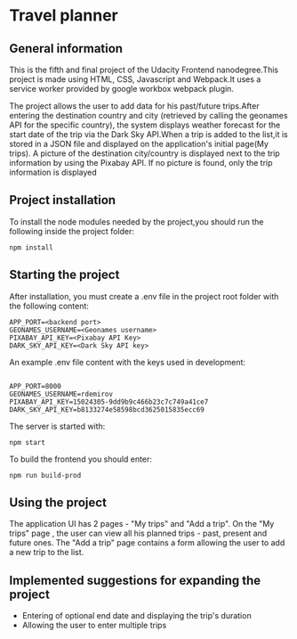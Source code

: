 # Travel planner

## General information 

This is the fifth and final project of the Udacity Frontend nanodegree.This project is made using HTML,
CSS, Javascript and Webpack.It uses a service worker provided by google workbox webpack plugin.

The project allows the user to add data for his past/future trips.After entering the destination country and 
city (retrieved by calling the geonames API for the specific country), the system displays weather forecast for the start date of the trip via the Dark Sky API.When a trip is added to the list,it is stored in a JSON file and displayed on the application's initial page(My trips). A picture of the destination city/country is displayed next to the trip information by using the Pixabay API. If no picture is found, only the trip information is displayed

## Project installation 

To install the node modules needed by the project,you should run the following inside the project folder: 

```
npm install

```

## Starting the project 

After installation, you must create a .env file in the project root folder with the following content: 

```
APP_PORT=<backend port>
GEONAMES_USERNAME=<Geonames username>
PIXABAY_API_KEY=<Pixabay API Key>
DARK_SKY_API_KEY=<Dark Sky API key>
```

An example .env file content with the keys used in development: 

```

APP_PORT=8000
GEONAMES_USERNAME=rdemirov
PIXABAY_API_KEY=15024305-9dd9b9c466b23c7c749a41ce7
DARK_SKY_API_KEY=b8133274e58598bcd3625015835ecc69

```

The server is started with:

```
npm start

```

To build the frontend you should enter: 

```
npm run build-prod

```

## Using the project 

The application UI has 2 pages - "My trips" and "Add a trip".
On the "My trips" page , the user can view all his planned trips - past, present and future ones.
The "Add a trip" page contains a form allowing the user to add a new trip to the list.

## Implemented suggestions for expanding the project 

* Entering of optional end date and displaying the trip's duration 
* Allowing the user to enter multiple trips 